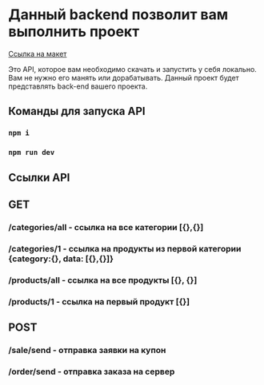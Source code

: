# Данный backend позволит вам выполнить проект

[Ссылка на макет](https://www.figma.com/file/yNWvXvjZC0t8d9yBOpeEPy/Garden?node-id=4743%3A989)

Это API, которое вам необходимо скачать и запустить у себя локально. Вам не нужно его манять или дорабатывать. Данный проект будет представлять back-end вашего проекта.

## Команды для запуска API

### `npm i `
### `npm run dev `

## Ссылки API

## GET
### /categories/all - ссылка на все категории  [{},{}]
### /categories/1   - ссылка на продукты из первой категории {category:{}, data: [{},{}]}
### /products/all   - ссылка на все продукты [{}, {}]
### /products/1     - ссылка на первый продукт [{}]

## POST
### /sale/send      - отправка заявки на купон
### /order/send     - отправка заказа на сервер